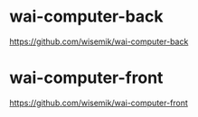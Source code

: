 # wai-computer-back
https://github.com/wisemik/wai-computer-back

# wai-computer-front
https://github.com/wisemik/wai-computer-front